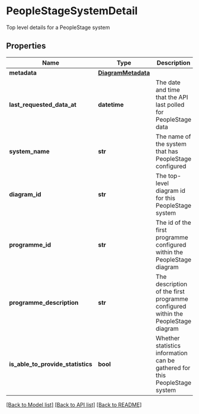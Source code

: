 # PeopleStageSystemDetail

Top level details for a PeopleStage system

## Properties
Name | Type | Description | Notes
------------ | ------------- | ------------- | -------------
**metadata** | [**DiagramMetadata**](DiagramMetadata.md) |  | 
**last_requested_data_at** | **datetime** | The date and time that the API last polled for PeopleStage data | [optional] 
**system_name** | **str** | The name of the system that has PeopleStage configured | 
**diagram_id** | **str** | The top-level diagram id for this PeopleStage system | 
**programme_id** | **str** | The id of the first programme configured within the PeopleStage diagram | 
**programme_description** | **str** | The description of the first programme configured within the PeopleStage diagram | 
**is_able_to_provide_statistics** | **bool** | Whether statistics information can be gathered for this PeopleStage system | 

[[Back to Model list]](../README.md#documentation-for-models) [[Back to API list]](../README.md#documentation-for-api-endpoints) [[Back to README]](../README.md)


